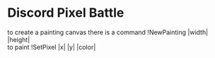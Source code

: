 # Discord Pixel Battle
to create a painting canvas there is a command !NewPainting |width| |height|<br>to paint !SetPixel |x| |y| |color|
